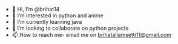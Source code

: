 - 👋 Hi, I’m @brihat14
- 👀 I’m interested in python and anime
- 🌱 I’m currently learning java
- 💞️ I’m looking to collaborate on python projects
- 📫 How to reach me- email me on brihatallamsetti11@gmail.com

<!---
brihat14/brihat14 is a ✨ special ✨ repository because its `README.md` (this file) appears on your GitHub profile.
You can click the Preview link to take a look at your changes.
--->
